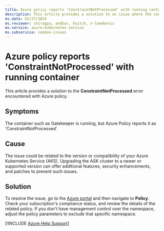 ```yaml
---
title: Azure policy reports 'ConstraintNotProcessed' with running container
description: This article provides a solution to an issue where the container such as Gatekeeper is running, but Azure Policy reports it as 'ConstraintNotProcessed'.
ms.date: 03/27/2024
ms.reviewer: chiragpa, andbar, haitch, v-leedennis
ms.service: azure-kubernetes-service
ms.subservice: common-issues
---
```

#  Azure policy reports 'ConstraintNotProcessed' with running container

This article provides a solution to the **ConstraintNotProcessed** error encountered with Azure policy.

## Symptoms

 The container such as Gatekeeper is running, but Azure Policy reports it as 'ConstraintNotProcessed'.

## Cause

The issue could be related to the version or compatibility of your Azure Kubernetes Service (AKS). Upgrading the ASK cluster to a newer or supported version can offer additional features, security enhancements, and patches to prevent such issues.

## Solution

To resolve the issue, go to the [Azure portal](Https://portal.azure.com) and then navigate to **Policy**. Check your subscription's compliance status, and review the details of the related policy. If you don't have management control over the namespace, adjust the policy parameters to exclude that specific namespace.

[!INCLUDE [Azure Help Support](../../includes/azure-help-support.md)]
